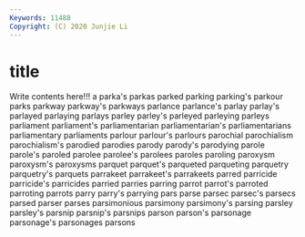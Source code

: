 ```yaml
---
Keywords: 11488
Copyright: (C) 2020 Junjie Li
---
```


# title

Write contents here!!!
a 
parka's 
parkas 
parked 
parking
parking's 
parkour 
parks 
parkway 
parkway's 
parkways 
parlance 
parlance's 
parlay 
parlay's
parlayed 
parlaying 
parlays 
parley 
parley's 
parleyed 
parleying 
parleys 
parliament 
parliament's
parliamentarian 
parliamentarian's 
parliamentarians 
parliamentary 
parliaments 
parlour 
parlour's 
parlours 
parochial 
parochialism
parochialism's 
parodied 
parodies 
parody 
parody's 
parodying 
parole 
parole's 
paroled 
parolee
parolee's 
parolees 
paroles 
paroling 
paroxysm 
paroxysm's 
paroxysms 
parquet 
parquet's 
parqueted
parqueting 
parquetry 
parquetry's 
parquets 
parrakeet 
parrakeet's 
parrakeets 
parred 
parricide 
parricide's
parricides 
parried 
parries 
parring 
parrot 
parrot's 
parroted 
parroting 
parrots 
parry
parry's 
parrying 
pars 
parse 
parsec 
parsec's 
parsecs 
parsed 
parser 
parses
parsimonious 
parsimony 
parsimony's 
parsing 
parsley 
parsley's 
parsnip 
parsnip's 
parsnips 
parson
parson's 
parsonage 
parsonage's 
parsonages 
parsons 
